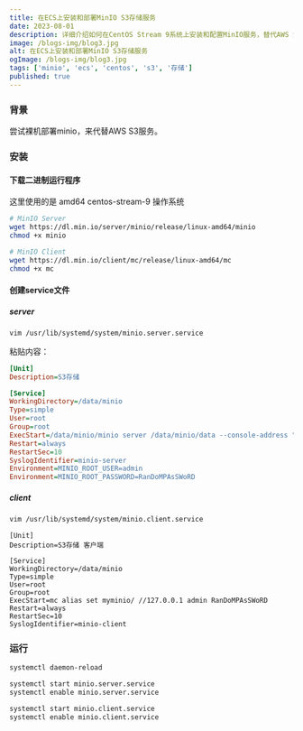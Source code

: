```yaml
---
title: 在ECS上安装和部署MinIO S3存储服务
date: 2023-08-01
description: 详细介绍如何在CentOS Stream 9系统上安装和配置MinIO服务，替代AWS S3存储方案
image: /blogs-img/blog3.jpg
alt: 在ECS上安装和部署MinIO S3存储服务
ogImage: /blogs-img/blog3.jpg
tags: ['minio', 'ecs', 'centos', 's3', '存储']
published: true
---
```


### 背景

尝试裸机部署minio，来代替AWS S3服务。

### 安装

#### 下载二进制运行程序

这里使用的是 amd64 centos-stream-9 操作系统

```bash
# MinIO Server
wget https://dl.min.io/server/minio/release/linux-amd64/minio
chmod +x minio

# MinIO Client
wget https://dl.min.io/client/mc/release/linux-amd64/mc
chmod +x mc
```

#### 创建service文件

##### server

```bash
vim /usr/lib/systemd/system/minio.server.service
```

粘贴内容：

```ini
[Unit]
Description=S3存储

[Service]
WorkingDirectory=/data/minio
Type=simple
User=root
Group=root
ExecStart=/data/minio/minio server /data/minio/data --console-address ":9001"
Restart=always
RestartSec=10
SyslogIdentifier=minio-server
Environment=MINIO_ROOT_USER=admin
Environment=MINIO_ROOT_PASSWORD=RanDoMPAsSWoRD
```

##### client

```bash
vim /usr/lib/systemd/system/minio.client.service
```

```
[Unit]
Description=S3存储 客户端

[Service]
WorkingDirectory=/data/minio
Type=simple
User=root
Group=root
ExecStart=mc alias set myminio/ //127.0.0.1 admin RanDoMPAsSWoRD
Restart=always
RestartSec=10
SyslogIdentifier=minio-client
```

### 运行

```bash
systemctl daemon-reload

systemctl start minio.server.service
systemctl enable minio.server.service

systemctl start minio.client.service
systemctl enable minio.client.service
```
